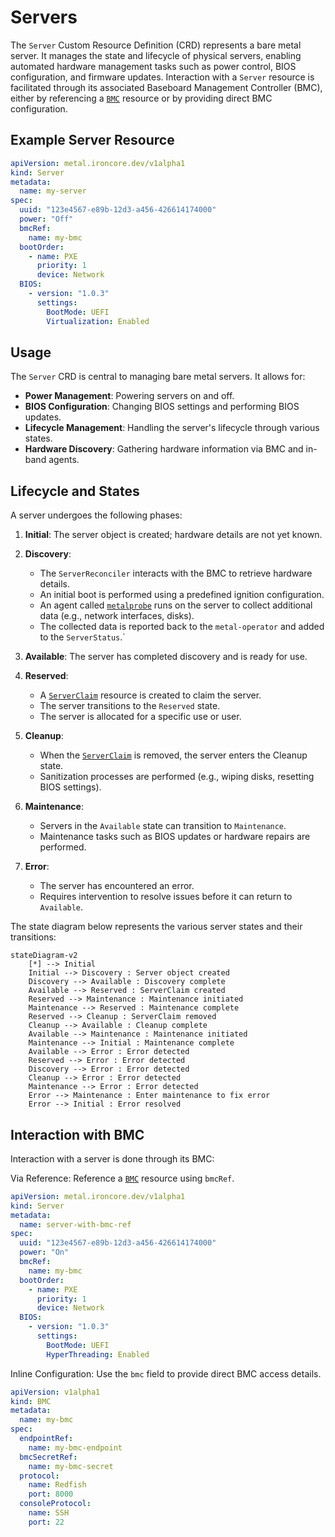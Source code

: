 # Servers

The `Server` Custom Resource Definition (CRD) represents a bare metal server. It manages the state and lifecycle of 
physical servers, enabling automated hardware management tasks such as power control, BIOS configuration, and 
firmware updates. Interaction with a `Server` resource is facilitated through its associated Baseboard Management 
Controller (BMC), either by referencing a [`BMC`](bmcs.md) resource or by providing direct BMC configuration.

## Example Server Resource

```yaml
apiVersion: metal.ironcore.dev/v1alpha1
kind: Server
metadata:
  name: my-server
spec:
  uuid: "123e4567-e89b-12d3-a456-426614174000"
  power: "Off"
  bmcRef:
    name: my-bmc
  bootOrder:
    - name: PXE
      priority: 1
      device: Network
  BIOS:
    - version: "1.0.3"
      settings:
        BootMode: UEFI
        Virtualization: Enabled
```

## Usage

The `Server` CRD is central to managing bare metal servers. It allows for:

- **Power Management**: Powering servers on and off.
- **BIOS Configuration**: Changing BIOS settings and performing BIOS updates.
- **Lifecycle Management**: Handling the server's lifecycle through various states.
- **Hardware Discovery**: Gathering hardware information via BMC and in-band agents.

## Lifecycle and States

A server undergoes the following phases:

1. **Initial**: The server object is created; hardware details are not yet known.

2. **Discovery**:
    - The `ServerReconciler` interacts with the BMC to retrieve hardware details.
    - An initial boot is performed using a predefined ignition configuration.
    - An agent called [`metalprobe`](https://github.com/ironcore-dev/metal-operator/tree/main/cmd/metalprobe) runs on the server to collect additional data (e.g., network interfaces, disks).
    - The collected data is reported back to the `metal-operator` and added to the `ServerStatus`.`

3. **Available**: The server has completed discovery and is ready for use.

4. **Reserved**:
    - A [`ServerClaim`](serverclaims.md) resource is created to claim the server.
    - The server transitions to the `Reserved` state.
    - The server is allocated for a specific use or user.

5. **Cleanup**:
    - When the [`ServerClaim`](serverclaims.md) is removed, the server enters the Cleanup state.
    - Sanitization processes are performed (e.g., wiping disks, resetting BIOS settings).
      
6. **Maintenance**:
    - Servers in the `Available` state can transition to `Maintenance`.
    - Maintenance tasks such as BIOS updates or hardware repairs are performed.

7. **Error**:
    - The server has encountered an error.
    - Requires intervention to resolve issues before it can return to `Available`.

The state diagram below represents the various server states and their transitions:

```mermaid
stateDiagram-v2
    [*] --> Initial
    Initial --> Discovery : Server object created
    Discovery --> Available : Discovery complete
    Available --> Reserved : ServerClaim created
    Reserved --> Maintenance : Maintenance initiated
    Maintenance --> Reserved : Maintenance complete
    Reserved --> Cleanup : ServerClaim removed
    Cleanup --> Available : Cleanup complete
    Available --> Maintenance : Maintenance initiated
    Maintenance --> Initial : Maintenance complete
    Available --> Error : Error detected
    Reserved --> Error : Error detected
    Discovery --> Error : Error detected
    Cleanup --> Error : Error detected
    Maintenance --> Error : Error detected
    Error --> Maintenance : Enter maintenance to fix error
    Error --> Initial : Error resolved
```

## Interaction with BMC

Interaction with a server is done through its BMC:

Via Reference: Reference a [`BMC`](bmcs.md) resource using `bmcRef`.

```yaml
apiVersion: metal.ironcore.dev/v1alpha1
kind: Server
metadata:
  name: server-with-bmc-ref
spec:
  uuid: "123e4567-e89b-12d3-a456-426614174000"
  power: "On"
  bmcRef:
    name: my-bmc
  bootOrder:
    - name: PXE
      priority: 1
      device: Network
  BIOS:
    - version: "1.0.3"
      settings:
        BootMode: UEFI
        HyperThreading: Enabled
```

Inline Configuration: Use the `bmc` field to provide direct BMC access details.

```yaml
apiVersion: v1alpha1
kind: BMC
metadata:
  name: my-bmc
spec:
  endpointRef:
    name: my-bmc-endpoint
  bmcSecretRef:
    name: my-bmc-secret
  protocol:
    name: Redfish
    port: 8000
  consoleProtocol:
    name: SSH
    port: 22
```
